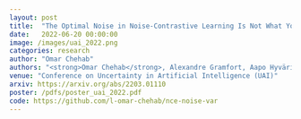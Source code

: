 ```yaml
---
layout: post
title:  "The Optimal Noise in Noise-Contrastive Learning Is Not What You Think"
date:   2022-06-20 00:00:00
image: /images/uai_2022.png
categories: research
author: "Omar Chehab"
authors: "<strong>Omar Chehab</strong>, Alexandre Gramfort, Aapo Hyvärinen"
venue: "Conference on Uncertainty in Artificial Intelligence (UAI)"
arxiv: https://arxiv.org/abs/2203.01110
poster: /pdfs/poster_uai_2022.pdf
code: https://github.com/l-omar-chehab/nce-noise-var
---
```



